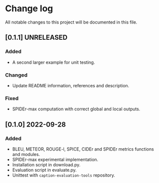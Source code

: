 # Change log

All notable changes to this project will be documented in this file.

## [0.1.1] UNRELEASED
### Added
- A second larger example for unit testing.

### Changed
- Update README information, references and description.

### Fixed
- SPIDEr-max computation with correct global and local outputs.

## [0.1.0] 2022-09-28
### Added
- BLEU, METEOR, ROUGE-l, SPICE, CIDEr and SPIDEr metrics functions and modules.
- SPIDEr-max experimental implementation.
- Installation script in download.py.
- Evaluation script in evaluate.py.
- Unittest with `caption-evaluation-tools` repository.
